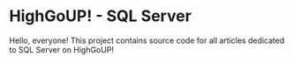 # HighGoUP! - SQL Server

Hello, everyone!
This project contains source code for all articles dedicated to SQL Server on HighGoUP!